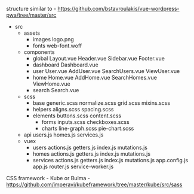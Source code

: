 structure similar to - https://github.com/bstavroulakis/vue-wordpress-pwa/tree/master/src

- src
  - assets
    - images
        logo.png
    - fonts
        web-font.woff
  - components
    - global
        Layout.vue
        Header.vue
        Sidebar.vue
        Footer.vue
    - dashboard
        Dashboard.vue
    - user
        User.vue
        AddUser.vue
        SearchUsers.vue
        ViewUser.vue
    - home
        Home.vue
        AddHome.vue
        SearchHomes.vue
        ViewHome.vue
    - search
        Search.vue
  - scss
    - base
        generic.scss
        normalize.scss
        grid.scss
        mixins.scss
    - helpers
        aligns.scss
        spacing.scss
    - elements
        buttons.scss
        content.scss
      - forms
          inputs.scss
          checkboxes.scss
      - charts
          line-graph.scss
          pie-chart.scss
  - api
      users.js
      homes.js
      services.js
  - vuex
    - users
        actions.js
        getters.js
        index.js
        mutations.js
    - homes
        actions.js
        getters.js
        index.js
        mutations.js
    - services
        actions.js
        getters.js
        index.js
        mutations.js
    app.config.js
    app.js
    router.js
    service-worker.js


CSS framework - Kube or Bulma - https://github.com/imperavi/kubeframework/tree/master/kube/src/sass